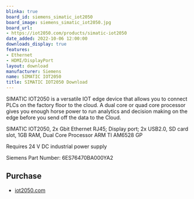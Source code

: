 ```yaml
---
blinka: true
board_id: siemens_simatic_iot2050
board_image: siemens_simatic_iot2050.jpg
board_url:
- https://iot2050.com/products/simatic-iot2050
date_added: 2022-10-06 12:00:00
downloads_display: true
features:
- Ethernet
- HDMI/DisplayPort
layout: download
manufacturer: Siemens
name: SIMATIC IOT2050
title: SIMATIC IOT2050 Download
---
```


SIMATIC IOT2050 is a versatile IOT edge device that allows you to connect PLCs on the factory floor to the cloud. A dual core or quad core processor gives you enough horse power to run analytics and decision making on the edge before you send off the data to the Cloud.

SIMATIC IOT2050, 2x Gbit Ethernet RJ45; Display port; 2x USB2.0, SD card slot, 1GB RAM, Dual Core Processor ARM TI AM6528 GP

Requires 24 V DC industrial power supply

Siemens Part Number: 6ES76470BA000YA2

## Purchase
* [iot2050.com](https://iot2050.com/products/simatic-iot2050)
